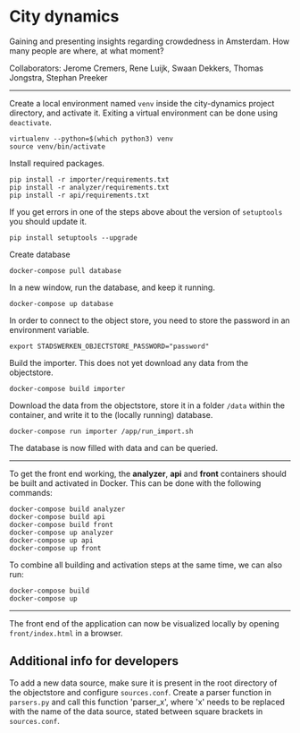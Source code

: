 # City dynamics #

Gaining and presenting insights regarding crowdedness in Amsterdam. How many people are where, at what moment?

Collaborators: Jerome Cremers, Rene Luijk, Swaan Dekkers, Thomas Jongstra, Stephan Preeker

---

Create a local environment named `venv` inside the city-dynamics project directory, and activate it.
Exiting a virtual environment can be done using `deactivate`.

```
virtualenv --python=$(which python3) venv
source venv/bin/activate
```

Install required packages.

```
pip install -r importer/requirements.txt
pip install -r analyzer/requirements.txt
pip install -r api/requirements.txt
```

If you get errors in one of the steps above about the version of `setuptools` you should update it.

```
pip install setuptools --upgrade
```


Create database

```
docker-compose pull database
```

In a new window, run the database, and keep it running.

```
docker-compose up database
```

In order to connect to the object store, you need to store the password in an environment variable.

```
export STADSWERKEN_OBJECTSTORE_PASSWORD="password"
```

Build the importer. This does not yet download any data from the objectstore.

```
docker-compose build importer
```

Download the data from the objectstore, store it in a folder `/data` within the container, and write it to the (locally running) database.

```
docker-compose run importer /app/run_import.sh
```

The database is now filled with data and can be queried.

---

To get the front end working, the **analyzer**, **api** and **front** containers should be built and activated in Docker. This can be done with the following commands:

```
docker-compose build analyzer
docker-compose build api
docker-compose build front
docker-compose up analyzer
docker-compose up api
docker-compose up front
```

To combine all building and activation steps at the same time, we can also run:
```
docker-compose build
docker-compose up
```

---

The front end of the application can now be visualized locally by opening `front/index.html` in a browser.

## Additional info for developers ##

To add a new data source, make sure it is present in the root directory of the objectstore and configure `sources.conf`.
Create a parser function in `parsers.py` and call this function 'parser_x', where 'x' needs to be replaced with the name of the data source, stated between square brackets in `sources.conf`.
